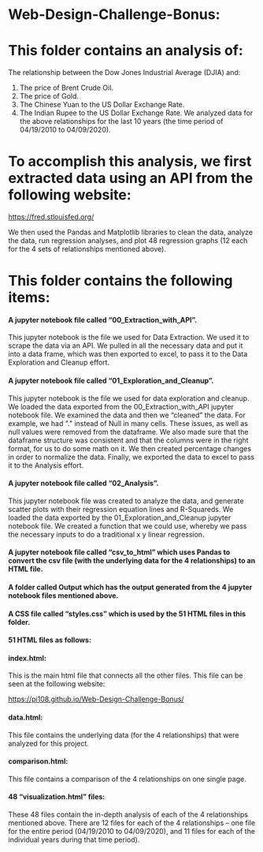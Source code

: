 # Web-Design-Challenge-Bonus:

# This folder contains an analysis of:
The relationship between the Dow Jones Industrial Average (DJIA) and:
1.	The price of Brent Crude Oil. 
2.	The price of Gold.
3.	The Chinese Yuan to the US Dollar Exchange Rate.
4.	The Indian Rupee to the US Dollar Exchange Rate.
We analyzed data for the above relationships for the last 10 years (the time period of 04/19/2010 to 04/09/2020).

# To accomplish this analysis, we first extracted data using an API from the following website:
https://fred.stlouisfed.org/

We then used the Pandas and Matplotlib libraries to clean the data, analyze the data, run regression analyses, and plot 48 regression graphs (12 each for the 4 sets of relationships mentioned above). 

# This folder contains the following items:
#### A jupyter notebook file called “00_Extraction_with_API”.
This jupyter notebook is the file we used for Data Extraction. We used it to scrape the data via an API. We pulled in all the necessary data and put it into a data frame, which was then exported to excel, to pass it to the Data Exploration and Cleanup effort.
#### A jupyter notebook file called “01_Exploration_and_Cleanup”.
This jupyter notebook is the file we used for data exploration and cleanup.
We loaded the data exported from the 00_Extraction_with_API jupyter notebook file. We examined the data and then we “cleaned” the data. For example, we had "." instead of Null in many cells. These issues, as well as null values were removed from the dataframe. We also made sure that the dataframe structure was consistent and that the columns were in the right format, for us to do some math on it. We then created percentage changes in order to normalize the data. Finally, we exported the data to excel to pass it to the Analysis effort.
#### A jupyter notebook file called “02_Analysis”.
This jupyter notebook file was created to analyze the data, and generate scatter plots with their regression equation lines and R-Squareds. We loaded the data exported by the 01_Exploration_and_Cleanup jupyter notebook file. We created a function that we could use, whereby we pass the necessary inputs  to do a traditional x y linear regression. 
#### A jupyter notebook file called “csv_to_html” which uses Pandas to convert the csv file (with the underlying data for the 4 relationships) to an HTML file. 
#### A folder called Output which  has the output generated from the 4 jupyter notebook files mentioned above. 
#### A CSS file called “styles.css” which is used by the 51 HTML files in this folder.
#### 51 HTML files as follows:
#### index.html: 
This is the main html file that connects all the other files. This file can be seen at the following website:

https://pi108.github.io/Web-Design-Challenge-Bonus/
#### data.html: 
This file contains the underlying data (for the 4 relationships) that were analyzed for this project.
#### comparison.html:
This file contains a comparison of the 4 relationships on one single page.
#### 48 “visualization.html” files: 
These 48 files contain the in-depth analysis of each of the 4 relationships mentioned above.
There are 12 files for each of the 4 relationships – one file for the entire period (04/19/2010 to 04/09/2020), and 11 files for each of the individual years during that time period).
